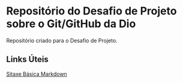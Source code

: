 # Repositório do Desafio de Projeto sobre o Git/GitHub da Dio
Repositório criado para o Desafio de Projeto.

## Links Úteis
[Sitaxe Básica Markdown](https://www.markdownguide.org/basic-syntax/)
